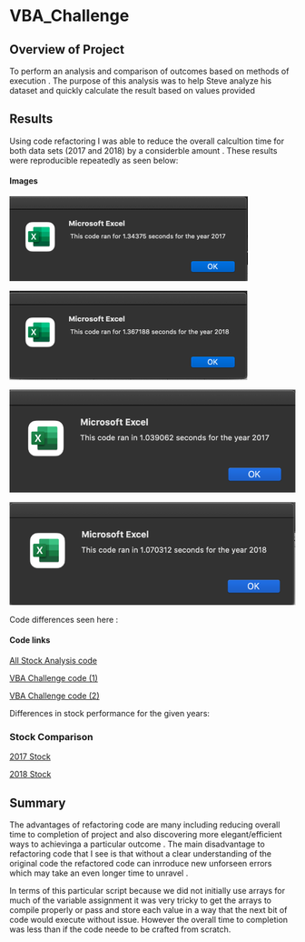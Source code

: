 # VBA_Challenge

## Overview of Project
To perform an analysis and comparison of outcomes based on methods of execution .
The purpose of this analysis was to help Steve analyze his dataset and quickly calculate the result based on values provided
## Results
Using code refactoring I was able to reduce the overall calcultion time for both data sets (2017 and 2018) by a considerble amount .
These results were reproducible repeatedly as seen below:
#### Images
![Screnshot](Resources/All_Stock_Analysis_2017.png)

![Screnshot](Resources/All_Stock_Analysis_2018.png)

![Screnshot](Resources/VBA_Challenge_2017.png)

![Screnshot](Resources/VBA_Challenge_2018.png)



Code differences seen here :
#### Code links
[All Stock Analysis code](https://github.com/Jusharry/stock-analysis/blob/2cd8666d63d47cb3b4cee08637ce287cd0fb82ac/Resources/All_Stock_Analysis_code.png)

[VBA Challenge code (1)](https://github.com/Jusharry/stock-analysis/blob/4a861946a7bbfbbe16d5ad1ca747bf689560275c/Resources/VBA_Challenge%20code(1).png)

[VBA Challenge code (2)](https://github.com/Jusharry/stock-analysis/blob/4a861946a7bbfbbe16d5ad1ca747bf689560275c/Resources/VBA_Challenge%20code%20(2).png)


Differences in stock performance for the given years:
### Stock Comparison
[2017 Stock](https://github.com/Jusharry/stock-analysis/blob/2cd8666d63d47cb3b4cee08637ce287cd0fb82ac/Resources/VBA_2017.png)

[2018 Stock](https://github.com/Jusharry/stock-analysis/blob/2cd8666d63d47cb3b4cee08637ce287cd0fb82ac/Resources/VBA_2018.png)

## Summary
The advantages of refactoring code are many including reducing overall time to completion of project and also discovering more elegant/efficient ways to achievinga a particular outcome .
The main disadvantage to refactoring code that I see is that without a clear understanding of the original code the refactored code can inrroduce new unforseen errors which may take an even longer time to unravel .

In terms of this particular script because we did not initially use arrays for much of the variable assignment it was very tricky to get the arrays to compile properly or pass and store each value in a way that the next bit of code would execute without issue.
However the overall time to completion was less than if the code neede to be crafted from scratch.

